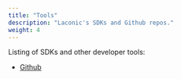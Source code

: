 ```yaml
---
title: "Tools"
description: "Laconic's SDKs and Github repos."
weight: 4
---
```


Listing of SDKs and other developer tools:

- [Github](https://github.com/LaconicNetwork)
